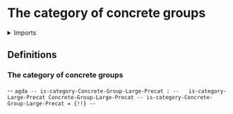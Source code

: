 #  The category of concrete groups

<details><summary>Imports</summary>
```agda
module group-theory.category-of-concrete-groups where
open import category-theory.large-categories
open import category-theory.large-precategories
open import foundation.universe-levels
open import group-theory.concrete-groups
open import group-theory.homomorphisms-concrete-groups
```
</details>

## Definitions

### The category of concrete groups

-- ```agda
-- is-category-Concrete-Group-Large-Precat :
--   is-category-Large-Precat Concrete-Group-Large-Precat
-- is-category-Concrete-Group-Large-Precat = {!!}
-- ```
